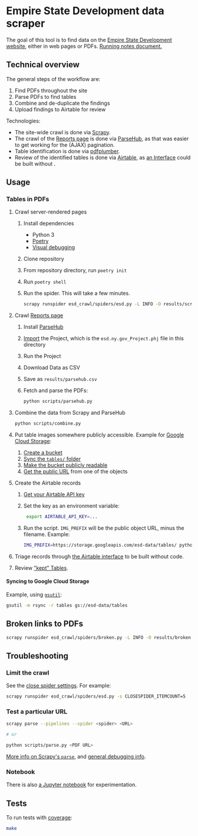 # Empire State Development data scraper

The goal of this tool is to find data on the [Empire State Development website](https://esd.ny.gov/), either in web pages or PDFs. [Running notes document.](https://docs.google.com/document/d/1HaWvHlpCYcD1SRmZn9DbsQoFCkvywBifcyME4cvjT-k/edit)

## Technical overview

The general steps of the workflow are:

1. Find PDFs throughout the site
1. Parse PDFs to find tables
1. Combine and de-duplicate the findings
1. Upload findings to Airtable for review

Technologies:

- The site-wide crawl is done via [Scrapy](https://scrapy.org/).
- The crawl of the [Reports page](https://esd.ny.gov/esd-media-center/reports?tid[0]=516) is done via [ParseHub](https://parsehub.com/), as that was easier to get working for the (AJAX) pagination.
- Table identification is done via [pdfplumber](https://github.com/jsvine/pdfplumber).
- Review of the identified tables is done via [Airtable](https://airtable.com/), as [an Interface](https://airtable.com/appdrqXSd2JNXkLp7/pag9j6GVdas1Xwayr?6bnb0=recaUXHnYswGGKKjI) could be built without .

## Usage

### Tables in PDFs

1. Crawl server-rendered pages

   1. Install dependencies
      - Python 3
      - [Poetry](https://python-poetry.org/)
      - [Visual debugging](https://github.com/jsvine/pdfplumber#visual-debugging)
   1. Clone repository
   1. From repository directory, run `poetry init`
   1. Run `poetry shell`
   1. Run the spider. This will take a few minutes.

      ```sh
      scrapy runspider esd_crawl/spiders/esd.py -L INFO -O results/scrapy.json
      ```

1. Crawl [Reports page](https://esd.ny.gov/esd-media-center/reports?tid[0]=516)

   1. Install [ParseHub](https://parsehub.com/)
   1. [Import](https://help.parsehub.com/hc/en-us/articles/115001733294-Export-Import-Projects) the Project, which is the `esd.ny.gov_Project.phj` file in this directory
   1. Run the Project
   1. Download Data as CSV
   1. Save as `results/parsehub.csv`
   1. Fetch and parse the PDFs:

      ```sh
      python scripts/parsehub.py
      ```

1. Combine the data from Scrapy and ParseHub

   ```sh
   python scripts/combine.py
   ```

1. Put table images somewhere publicly accessible. Example for [Google Cloud Storage](https://cloud.google.com/storage):
   1. [Create a bucket](https://cloud.google.com/storage/docs/creating-buckets)
   1. [Sync the `tables/` folder](#syncing-to-google-cloud-storage)
   1. [Make the bucket publicly readable](https://cloud.google.com/storage/docs/access-control/making-data-public#buckets)
   1. [Get the public URL](https://cloud.google.com/storage/docs/access-public-data#console) from one of the objects
1. Create the Airtable records

   1. [Get your Airtable API key](https://airtable.com/account)
   1. Set the key as an environment variable:

      ```sh
       export AIRTABLE_API_KEY=...
      ```

   1. Run the script. `IMG_PREFIX` will be the public object URL, minus the filename. Example:

      ```sh
      IMG_PREFIX=https://storage.googleapis.com/esd-data/tables/ python scripts/airtable.py
      ```

1. Triage records through [the Airtable interface](https://airtable.com/appdrqXSd2JNXkLp7/pag9j6GVdas1Xwayr) to be built without code.
1. Review ["kept" Tables](https://airtable.com/appdrqXSd2JNXkLp7/tblCqLOhNnkhJvc6z/viwWkwJ2Har1m6xA1?blocks=hide).

#### Syncing to Google Cloud Storage

Example, using [`gsutil`](https://cloud.google.com/storage/docs/gsutil):

```sh
gsutil -m rsync -r tables gs://esd-data/tables
```

## Broken links to PDFs

```sh
scrapy runspider esd_crawl/spiders/broken.py -L INFO -O results/broken.json
```

## Troubleshooting

### Limit the crawl

See the [close spider settings](https://docs.scrapy.org/en/latest/topics/extensions.html#module-scrapy.extensions.closespider). For example:

```sh
scrapy runspider esd_crawl/spiders/esd.py -s CLOSESPIDER_ITEMCOUNT=5
```

### Test a particular URL

```sh
scrapy parse --pipelines --spider <spider> <URL>

# or

python scripts/parse.py <PDF URL>
```

[More info on Scrapy's `parse`](https://docs.scrapy.org/en/latest/topics/commands.html#parse), and [general debugging info](https://docs.scrapy.org/en/latest/topics/debug.html).

### Notebook

There is also [a Jupyter notebook](esd_crawl/extract.ipynb) for experimentation.

## Tests

To run tests with [coverage](https://pytest-cov.readthedocs.io/):

```sh
make
```
